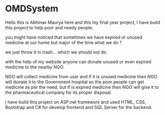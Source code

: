 # OMDSystem

Hello this is Abhinav Maurya here and this my final year project, I have build this project to help poor and needy people.

you might have noticed that sometimes we have expired or unused medicine at our home but major of the time what we do ?

we just throw it in trash... which we should not do.

with the help of my website anyone can donate unused or even expired medicine to the nearby NGO.

NGO will collect medicine from user and if it is unused medicine then NGO will donate it to the Government hospital so the poor people can get medicine as per the need,
but if is expired medicine then NGO will give it to the pharmaceutical company for its proper disposal.

I have build this project on ASP.net framework and used HTML, CSS, Bootstrap and C# for develop frontend and SQL Server for the backend.


